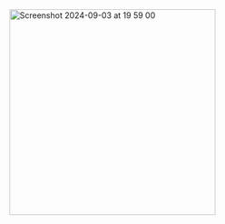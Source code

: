 <img width="363" alt="Screenshot 2024-09-03 at 19 59 00" src="https://github.com/user-attachments/assets/267338de-b811-4e85-95af-26734f8032e7">
